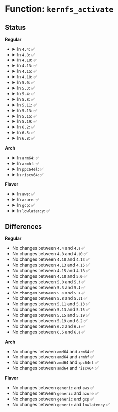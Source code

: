 # Function: <code>kernfs_activate</code>

## Status
<b>Regular</b>
<ul>
<li>
<details>
<summary>In <code>4.4</code>: ✅</summary>

```c
void kernfs_activate(struct kernfs_node *kn);
```

**Collision:** Unique Global

**Inline:** No

**Transformation:** False

**Instances:**

```
In fs/kernfs/dir.c (ffffffff8128a860)
Location: fs/kernfs/dir.c:1159
Inline: False
Direct callers:
  - kernel/cgroup.c:rebind_subsystems
  - kernel/cgroup.c:cgroup_apply_cftypes
  - kernel/cgroup.c:cgroup_subtree_control_write
  - kernel/cgroup.c:cgroup_setup_root
  - fs/kernfs/dir.c:kernfs_add_one
  - fs/kernfs/dir.c:kernfs_create_root
```
**Symbols:**

```
ffffffff8128a860-ffffffff8128a93a: kernfs_activate (STB_GLOBAL)
```
</details>
</li>
<li>
<details>
<summary>In <code>4.8</code>: ✅</summary>

```c
void kernfs_activate(struct kernfs_node *kn);
```

**Collision:** Unique Global

**Inline:** No

**Transformation:** False

**Instances:**

```
In fs/kernfs/dir.c (ffffffff812b7db0)
Location: fs/kernfs/dir.c:1207
Inline: False
Direct callers:
  - kernel/cgroup.c:cgroup_apply_cftypes
  - kernel/cgroup.c:cgroup_subtree_control_write
  - kernel/cgroup.c:cgroup_setup_root
  - kernel/cgroup.c:rebind_subsystems
  - fs/kernfs/dir.c:kernfs_create_root
  - fs/kernfs/dir.c:kernfs_add_one
```
**Symbols:**

```
ffffffff812b7db0-ffffffff812b7e8a: kernfs_activate (STB_GLOBAL)
```
</details>
</li>
<li>
<details>
<summary>In <code>4.10</code>: ✅</summary>

```c
void kernfs_activate(struct kernfs_node *kn);
```

**Collision:** Unique Global

**Inline:** No

**Transformation:** False

**Instances:**

```
In fs/kernfs/dir.c (ffffffff812cd550)
Location: fs/kernfs/dir.c:1158
Inline: False
Direct callers:
  - arch/x86/kernel/cpu/intel_rdt_rdtgroup.c:rdt_mount
  - arch/x86/kernel/cpu/intel_rdt_rdtgroup.c:rdt_mount
  - arch/x86/kernel/cpu/intel_rdt_rdtgroup.c:rdtgroup_init
  - kernel/cgroup.c:cgroup_apply_cftypes
  - kernel/cgroup.c:cgroup_subtree_control_write
  - kernel/cgroup.c:cgroup_setup_root
  - kernel/cgroup.c:rebind_subsystems
  - fs/kernfs/dir.c:kernfs_create_root
  - fs/kernfs/dir.c:kernfs_add_one
```
**Symbols:**

```
ffffffff812cd550-ffffffff812cd62a: kernfs_activate (STB_GLOBAL)
```
</details>
</li>
<li>
<details>
<summary>In <code>4.13</code>: ✅</summary>

```c
void kernfs_activate(struct kernfs_node *kn);
```

**Collision:** Unique Global

**Inline:** No

**Transformation:** False

**Instances:**

```
In fs/kernfs/dir.c (ffffffff812dab60)
Location: fs/kernfs/dir.c:1168
Inline: False
Direct callers:
  - arch/x86/kernel/cpu/intel_rdt_rdtgroup.c:mkdir_rdt_prepare
  - arch/x86/kernel/cpu/intel_rdt_rdtgroup.c:mkdir_mondata_subdir
  - arch/x86/kernel/cpu/intel_rdt_rdtgroup.c:rdt_mount
  - arch/x86/kernel/cpu/intel_rdt_rdtgroup.c:rdtgroup_mkdir_info_resdir
  - arch/x86/kernel/cpu/intel_rdt_rdtgroup.c:rdtgroup_init
  - kernel/cgroup/cgroup.c:cgroup_mkdir
  - kernel/cgroup/cgroup.c:cgroup_apply_cftypes
  - kernel/cgroup/cgroup.c:cgroup_subtree_control_write
  - kernel/cgroup/cgroup.c:cgroup_setup_root
  - kernel/cgroup/cgroup.c:rebind_subsystems
  - fs/kernfs/dir.c:kernfs_create_root
  - fs/kernfs/dir.c:kernfs_add_one
```
**Symbols:**

```
ffffffff812dab60-ffffffff812dabdf: kernfs_activate (STB_GLOBAL)
```
</details>
</li>
<li>
<details>
<summary>In <code>4.15</code>: ✅</summary>

```c
void kernfs_activate(struct kernfs_node *kn);
```

**Collision:** Unique Global

**Inline:** No

**Transformation:** False

**Instances:**

```
In fs/kernfs/dir.c (ffffffff812ff440)
Location: fs/kernfs/dir.c:1233
Inline: False
Direct callers:
  - arch/x86/kernel/cpu/intel_rdt_rdtgroup.c:mkdir_rdt_prepare
  - arch/x86/kernel/cpu/intel_rdt_rdtgroup.c:mkdir_mondata_subdir
  - arch/x86/kernel/cpu/intel_rdt_rdtgroup.c:rdt_mount
  - arch/x86/kernel/cpu/intel_rdt_rdtgroup.c:rdtgroup_mkdir_info_resdir
  - arch/x86/kernel/cpu/intel_rdt_rdtgroup.c:rdtgroup_init
  - kernel/cgroup/cgroup.c:cgroup_mkdir
  - kernel/cgroup/cgroup.c:cgroup_apply_cftypes
  - kernel/cgroup/cgroup.c:cgroup_subtree_control_write
  - kernel/cgroup/cgroup.c:cgroup_setup_root
  - kernel/cgroup/cgroup.c:rebind_subsystems
  - fs/kernfs/dir.c:kernfs_create_root
  - fs/kernfs/dir.c:kernfs_add_one
```
**Symbols:**

```
ffffffff812ff440-ffffffff812ff4bf: kernfs_activate (STB_GLOBAL)
```
</details>
</li>
<li>
<details>
<summary>In <code>4.18</code>: ✅</summary>

```c
void kernfs_activate(struct kernfs_node *kn);
```

**Collision:** Unique Global

**Inline:** No

**Transformation:** False

**Instances:**

```
In fs/kernfs/dir.c (ffffffff8132d100)
Location: fs/kernfs/dir.c:1256
Inline: False
Direct callers:
  - arch/x86/kernel/cpu/intel_rdt_rdtgroup.c:mkdir_rdt_prepare
  - arch/x86/kernel/cpu/intel_rdt_rdtgroup.c:mkdir_mondata_subdir
  - arch/x86/kernel/cpu/intel_rdt_rdtgroup.c:rdt_mount
  - arch/x86/kernel/cpu/intel_rdt_rdtgroup.c:rdtgroup_mkdir_info_resdir
  - arch/x86/kernel/cpu/intel_rdt_rdtgroup.c:rdtgroup_init
  - kernel/cgroup/cgroup.c:cgroup_mkdir
  - kernel/cgroup/cgroup.c:cgroup_apply_cftypes
  - kernel/cgroup/cgroup.c:cgroup_subtree_control_write
  - kernel/cgroup/cgroup.c:cgroup_setup_root
  - kernel/cgroup/cgroup.c:rebind_subsystems
  - fs/kernfs/dir.c:kernfs_create_root
  - fs/kernfs/dir.c:kernfs_add_one
```
**Symbols:**

```
ffffffff8132d100-ffffffff8132d17f: kernfs_activate (STB_GLOBAL)
```
</details>
</li>
<li>
<details>
<summary>In <code>5.0</code>: ✅</summary>

```c
void kernfs_activate(struct kernfs_node *kn);
```

**Collision:** Unique Global

**Inline:** No

**Transformation:** False

**Instances:**

```
In fs/kernfs/dir.c (ffffffff813444a0)
Location: fs/kernfs/dir.c:1256
Inline: False
Direct callers:
  - arch/x86/kernel/cpu/resctrl/rdtgroup.c:mkdir_rdt_prepare
  - arch/x86/kernel/cpu/resctrl/rdtgroup.c:mkdir_mondata_subdir
  - arch/x86/kernel/cpu/resctrl/rdtgroup.c:rdt_mount
  - arch/x86/kernel/cpu/resctrl/rdtgroup.c:rdtgroup_mkdir_info_resdir
  - arch/x86/kernel/cpu/resctrl/rdtgroup.c:rdtgroup_init
  - kernel/cgroup/cgroup.c:cgroup_mkdir
  - kernel/cgroup/cgroup.c:cgroup_apply_cftypes
  - kernel/cgroup/cgroup.c:cgroup_subtree_control_write
  - kernel/cgroup/cgroup.c:cgroup_setup_root
  - kernel/cgroup/cgroup.c:rebind_subsystems
  - fs/kernfs/dir.c:kernfs_create_root
  - fs/kernfs/dir.c:kernfs_add_one
```
**Symbols:**

```
ffffffff813444a0-ffffffff8134451f: kernfs_activate (STB_GLOBAL)
```
</details>
</li>
<li>
<details>
<summary>In <code>5.3</code>: ✅</summary>

```c
void kernfs_activate(struct kernfs_node *kn);
```

**Collision:** Unique Global

**Inline:** No

**Transformation:** False

**Instances:**

```
In fs/kernfs/dir.c (ffffffff8136c6c0)
Location: fs/kernfs/dir.c:1257
Inline: False
Direct callers:
  - arch/x86/kernel/cpu/resctrl/rdtgroup.c:mkdir_rdt_prepare
  - arch/x86/kernel/cpu/resctrl/rdtgroup.c:mkdir_mondata_subdir
  - arch/x86/kernel/cpu/resctrl/rdtgroup.c:rdt_get_tree
  - arch/x86/kernel/cpu/resctrl/rdtgroup.c:rdtgroup_mkdir_info_resdir
  - arch/x86/kernel/cpu/resctrl/rdtgroup.c:rdtgroup_init
  - kernel/cgroup/cgroup.c:cgroup_mkdir
  - kernel/cgroup/cgroup.c:cgroup_apply_cftypes
  - kernel/cgroup/cgroup.c:cgroup_subtree_control_write
  - kernel/cgroup/cgroup.c:cgroup_setup_root
  - kernel/cgroup/cgroup.c:rebind_subsystems
  - fs/kernfs/dir.c:kernfs_create_root
  - fs/kernfs/dir.c:kernfs_add_one
```
**Symbols:**

```
ffffffff8136c6c0-ffffffff8136c73e: kernfs_activate (STB_GLOBAL)
```
</details>
</li>
<li>
<details>
<summary>In <code>5.4</code>: ✅</summary>

```c
void kernfs_activate(struct kernfs_node *kn);
```

**Collision:** Unique Global

**Inline:** No

**Transformation:** False

**Instances:**

```
In fs/kernfs/dir.c (ffffffff81384870)
Location: fs/kernfs/dir.c:1257
Inline: False
Direct callers:
  - arch/x86/kernel/cpu/resctrl/rdtgroup.c:mkdir_mondata_subdir
  - arch/x86/kernel/cpu/resctrl/rdtgroup.c:rdt_get_tree
  - arch/x86/kernel/cpu/resctrl/rdtgroup.c:mongroup_create_dir
  - arch/x86/kernel/cpu/resctrl/rdtgroup.c:rdtgroup_mkdir_info_resdir
  - arch/x86/kernel/cpu/resctrl/rdtgroup.c:rdtgroup_init
  - kernel/cgroup/cgroup.c:cgroup_mkdir
  - kernel/cgroup/cgroup.c:cgroup_apply_cftypes
  - kernel/cgroup/cgroup.c:cgroup_subtree_control_write
  - kernel/cgroup/cgroup.c:cgroup_setup_root
  - kernel/cgroup/cgroup.c:rebind_subsystems
  - fs/kernfs/dir.c:kernfs_create_root
  - fs/kernfs/dir.c:kernfs_add_one
```
**Symbols:**

```
ffffffff81384870-ffffffff813848ee: kernfs_activate (STB_GLOBAL)
```
</details>
</li>
<li>
<details>
<summary>In <code>5.8</code>: ✅</summary>

```c
void kernfs_activate(struct kernfs_node *kn);
```

**Collision:** Unique Global

**Inline:** No

**Transformation:** False

**Instances:**

```
In fs/kernfs/dir.c (ffffffff813cf2a0)
Location: fs/kernfs/dir.c:1261
Inline: False
Direct callers:
  - arch/x86/kernel/cpu/resctrl/rdtgroup.c:rdtgroup_setup_root
  - arch/x86/kernel/cpu/resctrl/rdtgroup.c:mkdir_rdt_prepare
  - arch/x86/kernel/cpu/resctrl/rdtgroup.c:mkdir_mondata_subdir
  - arch/x86/kernel/cpu/resctrl/rdtgroup.c:mongroup_create_dir
  - arch/x86/kernel/cpu/resctrl/rdtgroup.c:rdtgroup_create_info_dir
  - arch/x86/kernel/cpu/resctrl/rdtgroup.c:rdtgroup_mkdir_info_resdir
  - kernel/cgroup/cgroup.c:cgroup_mkdir
  - kernel/cgroup/cgroup.c:cgroup_apply_cftypes
  - kernel/cgroup/cgroup.c:cgroup_subtree_control_write
  - kernel/cgroup/cgroup.c:cgroup_setup_root
  - kernel/cgroup/cgroup.c:rebind_subsystems
  - fs/kernfs/dir.c:kernfs_create_root
  - fs/kernfs/dir.c:kernfs_add_one
```
**Symbols:**

```
ffffffff813cf2a0-ffffffff813cf3a9: kernfs_activate (STB_GLOBAL)
```
</details>
</li>
<li>
<details>
<summary>In <code>5.11</code>: ✅</summary>

```c
void kernfs_activate(struct kernfs_node *kn);
```

**Collision:** Unique Global

**Inline:** No

**Transformation:** False

**Instances:**

```
In fs/kernfs/dir.c (ffffffff813e0ed0)
Location: fs/kernfs/dir.c:1260
Inline: False
Direct callers:
  - arch/x86/kernel/cpu/resctrl/rdtgroup.c:rdtgroup_setup_root
  - arch/x86/kernel/cpu/resctrl/rdtgroup.c:mkdir_rdt_prepare
  - arch/x86/kernel/cpu/resctrl/rdtgroup.c:mkdir_mondata_subdir
  - arch/x86/kernel/cpu/resctrl/rdtgroup.c:mongroup_create_dir
  - arch/x86/kernel/cpu/resctrl/rdtgroup.c:rdtgroup_create_info_dir
  - arch/x86/kernel/cpu/resctrl/rdtgroup.c:rdtgroup_mkdir_info_resdir
  - kernel/cgroup/cgroup.c:cgroup_mkdir
  - kernel/cgroup/cgroup.c:cgroup_apply_cftypes
  - kernel/cgroup/cgroup.c:cgroup_subtree_control_write
  - kernel/cgroup/cgroup.c:rebind_subsystems
  - fs/kernfs/dir.c:kernfs_create_root
  - fs/kernfs/dir.c:kernfs_add_one
```
**Symbols:**

```
ffffffff813e0ed0-ffffffff813e0fd9: kernfs_activate (STB_GLOBAL)
```
</details>
</li>
<li>
<details>
<summary>In <code>5.13</code>: ✅</summary>

```c
void kernfs_activate(struct kernfs_node *kn);
```

**Collision:** Unique Global

**Inline:** No

**Transformation:** False

**Instances:**

```
In fs/kernfs/dir.c (ffffffff813e7b00)
Location: fs/kernfs/dir.c:1262
Inline: False
Direct callers:
  - arch/x86/kernel/cpu/resctrl/rdtgroup.c:mkdir_rdt_prepare
  - arch/x86/kernel/cpu/resctrl/rdtgroup.c:mkdir_mondata_subdir
  - arch/x86/kernel/cpu/resctrl/rdtgroup.c:rdt_get_tree
  - arch/x86/kernel/cpu/resctrl/rdtgroup.c:mongroup_create_dir
  - arch/x86/kernel/cpu/resctrl/rdtgroup.c:rdtgroup_mkdir_info_resdir
  - arch/x86/kernel/cpu/resctrl/rdtgroup.c:rdtgroup_init
  - kernel/cgroup/cgroup.c:cgroup_mkdir
  - kernel/cgroup/cgroup.c:cgroup_apply_cftypes
  - kernel/cgroup/cgroup.c:cgroup_subtree_control_write
  - kernel/cgroup/cgroup.c:rebind_subsystems
  - fs/kernfs/dir.c:kernfs_create_root
  - fs/kernfs/dir.c:kernfs_add_one
```
**Symbols:**

```
ffffffff813e7b00-ffffffff813e7c09: kernfs_activate (STB_GLOBAL)
```
</details>
</li>
<li>
<details>
<summary>In <code>5.15</code>: ✅</summary>

```c
void kernfs_activate(struct kernfs_node *kn);
```

**Collision:** Unique Global

**Inline:** No

**Transformation:** False

**Instances:**

```
In fs/kernfs/dir.c (ffffffff81439820)
Location: fs/kernfs/dir.c:1289
Inline: False
Direct callers:
  - arch/x86/kernel/cpu/resctrl/rdtgroup.c:mkdir_rdt_prepare
  - arch/x86/kernel/cpu/resctrl/rdtgroup.c:mkdir_mondata_subdir
  - arch/x86/kernel/cpu/resctrl/rdtgroup.c:rdt_get_tree
  - arch/x86/kernel/cpu/resctrl/rdtgroup.c:mongroup_create_dir
  - arch/x86/kernel/cpu/resctrl/rdtgroup.c:rdtgroup_mkdir_info_resdir
  - arch/x86/kernel/cpu/resctrl/rdtgroup.c:rdtgroup_init
  - kernel/cgroup/cgroup.c:cgroup_mkdir
  - kernel/cgroup/cgroup.c:cgroup_apply_cftypes
  - kernel/cgroup/cgroup.c:cgroup_subtree_control_write
  - kernel/cgroup/cgroup.c:rebind_subsystems
  - fs/kernfs/dir.c:kernfs_create_root
  - fs/kernfs/dir.c:kernfs_add_one
```
**Symbols:**

```
ffffffff81439820-ffffffff81439929: kernfs_activate (STB_GLOBAL)
```
</details>
</li>
<li>
<details>
<summary>In <code>5.19</code>: ✅</summary>

```c
void kernfs_activate(struct kernfs_node *kn);
```

**Collision:** Unique Global

**Inline:** No

**Transformation:** False

**Instances:**

```
In fs/kernfs/dir.c (ffffffff814b4880)
Location: fs/kernfs/dir.c:1320
Inline: False
Direct callers:
  - arch/x86/kernel/cpu/resctrl/rdtgroup.c:mkdir_rdt_prepare
  - arch/x86/kernel/cpu/resctrl/rdtgroup.c:mkdir_mondata_subdir
  - arch/x86/kernel/cpu/resctrl/rdtgroup.c:rdt_get_tree
  - arch/x86/kernel/cpu/resctrl/rdtgroup.c:mongroup_create_dir
  - arch/x86/kernel/cpu/resctrl/rdtgroup.c:rdtgroup_mkdir_info_resdir
  - arch/x86/kernel/cpu/resctrl/rdtgroup.c:rdtgroup_init
  - kernel/cgroup/cgroup.c:cgroup_mkdir
  - kernel/cgroup/cgroup.c:cgroup_apply_cftypes
  - kernel/cgroup/cgroup.c:cgroup_subtree_control_write
  - kernel/cgroup/cgroup.c:rebind_subsystems
  - fs/kernfs/dir.c:kernfs_create_root
  - fs/kernfs/dir.c:kernfs_add_one
```
**Symbols:**

```
ffffffff814b4880-ffffffff814b496f: kernfs_activate (STB_GLOBAL)
```
</details>
</li>
<li>
<details>
<summary>In <code>6.2</code>: ✅</summary>

```c
void kernfs_activate(struct kernfs_node *kn);
```

**Collision:** Unique Global

**Inline:** No

**Transformation:** False

**Instances:**

```
In fs/kernfs/dir.c (ffffffff8154b7b0)
Location: fs/kernfs/dir.c:1369
Inline: False
Direct callers:
  - arch/x86/kernel/cpu/resctrl/rdtgroup.c:mkdir_rdt_prepare
  - arch/x86/kernel/cpu/resctrl/rdtgroup.c:mkdir_mondata_subdir
  - arch/x86/kernel/cpu/resctrl/rdtgroup.c:rdt_get_tree
  - arch/x86/kernel/cpu/resctrl/rdtgroup.c:mongroup_create_dir
  - arch/x86/kernel/cpu/resctrl/rdtgroup.c:rdtgroup_mkdir_info_resdir
  - arch/x86/kernel/cpu/resctrl/rdtgroup.c:rdtgroup_init
  - kernel/cgroup/cgroup.c:cgroup_mkdir
  - kernel/cgroup/cgroup.c:cgroup_apply_cftypes
  - kernel/cgroup/cgroup.c:cgroup_subtree_control_write
  - kernel/cgroup/cgroup.c:rebind_subsystems
  - fs/kernfs/dir.c:kernfs_create_root
  - fs/kernfs/dir.c:kernfs_add_one
```
**Symbols:**

```
ffffffff8154b7b0-ffffffff8154b870: kernfs_activate (STB_GLOBAL)
```
</details>
</li>
<li>
<details>
<summary>In <code>6.5</code>: ✅</summary>

```c
void kernfs_activate(struct kernfs_node *kn);
```

**Collision:** Unique Global

**Inline:** No

**Transformation:** False

**Instances:**

```
In fs/kernfs/dir.c (ffffffff81583420)
Location: fs/kernfs/dir.c:1373
Inline: False
Direct callers:
  - arch/x86/kernel/cpu/resctrl/rdtgroup.c:mkdir_rdt_prepare
  - arch/x86/kernel/cpu/resctrl/rdtgroup.c:mkdir_mondata_subdir
  - arch/x86/kernel/cpu/resctrl/rdtgroup.c:rdt_get_tree
  - arch/x86/kernel/cpu/resctrl/rdtgroup.c:mongroup_create_dir
  - arch/x86/kernel/cpu/resctrl/rdtgroup.c:rdtgroup_mkdir_info_resdir
  - arch/x86/kernel/cpu/resctrl/rdtgroup.c:rdtgroup_init
  - kernel/cgroup/cgroup.c:cgroup_mkdir
  - kernel/cgroup/cgroup.c:cgroup_apply_cftypes
  - kernel/cgroup/cgroup.c:cgroup_subtree_control_write
  - kernel/cgroup/cgroup.c:rebind_subsystems
  - fs/kernfs/dir.c:kernfs_create_root
  - fs/kernfs/dir.c:kernfs_add_one
```
**Symbols:**

```
ffffffff81583420-ffffffff815834e0: kernfs_activate (STB_GLOBAL)
```
</details>
</li>
<li>
<details>
<summary>In <code>6.8</code>: ✅</summary>

```c
void kernfs_activate(struct kernfs_node *kn);
```

**Collision:** Unique Global

**Inline:** No

**Transformation:** False

**Instances:**

```
In fs/kernfs/dir.c (ffffffff815bbf60)
Location: fs/kernfs/dir.c:1389
Inline: False
Direct callers:
  - arch/x86/kernel/cpu/resctrl/rdtgroup.c:mkdir_rdt_prepare
  - arch/x86/kernel/cpu/resctrl/rdtgroup.c:mkdir_mondata_subdir
  - arch/x86/kernel/cpu/resctrl/rdtgroup.c:rdt_get_tree
  - arch/x86/kernel/cpu/resctrl/rdtgroup.c:rdt_get_tree
  - arch/x86/kernel/cpu/resctrl/rdtgroup.c:mongroup_create_dir
  - arch/x86/kernel/cpu/resctrl/rdtgroup.c:rdtgroup_mkdir_info_resdir
  - kernel/cgroup/cgroup.c:cgroup_mkdir
  - kernel/cgroup/cgroup.c:cgroup_apply_cftypes
  - kernel/cgroup/cgroup.c:cgroup_subtree_control_write
  - kernel/cgroup/cgroup.c:rebind_subsystems
  - fs/kernfs/dir.c:kernfs_create_root
  - fs/kernfs/dir.c:kernfs_add_one
```
**Symbols:**

```
ffffffff815bbf60-ffffffff815bc020: kernfs_activate (STB_GLOBAL)
```
</details>
</li>
</ul>
<b>Arch</b>
<ul>
<li>
<details>
<summary>In <code>arm64</code>: ✅</summary>

```c
void kernfs_activate(struct kernfs_node *kn);
```

**Collision:** Unique Global

**Inline:** No

**Transformation:** False

**Instances:**

```
In fs/kernfs/dir.c (ffff8000104536d8)
Location: fs/kernfs/dir.c:1257
Inline: False
Direct callers:
  - kernel/cgroup/cgroup.c:cgroup_mkdir
  - kernel/cgroup/cgroup.c:cgroup_apply_cftypes
  - kernel/cgroup/cgroup.c:cgroup_subtree_control_write
  - kernel/cgroup/cgroup.c:cgroup_setup_root
  - kernel/cgroup/cgroup.c:rebind_subsystems
  - fs/kernfs/dir.c:kernfs_create_root
  - fs/kernfs/dir.c:kernfs_add_one
```
**Symbols:**

```
ffff8000104536d8-ffff8000104537a0: kernfs_activate (STB_GLOBAL)
```
</details>
</li>
<li>
<details>
<summary>In <code>armhf</code>: ✅</summary>

```c
void kernfs_activate(struct kernfs_node *kn);
```

**Collision:** Unique Global

**Inline:** No

**Transformation:** False

**Instances:**

```
In fs/kernfs/dir.c (c061620c)
Location: fs/kernfs/dir.c:1257
Inline: False
Direct callers:
  - kernel/cgroup/cgroup.c:cgroup_mkdir
  - kernel/cgroup/cgroup.c:cgroup_apply_cftypes
  - kernel/cgroup/cgroup.c:cgroup_subtree_control_write
  - kernel/cgroup/cgroup.c:cgroup_setup_root
  - kernel/cgroup/cgroup.c:rebind_subsystems
  - fs/kernfs/dir.c:kernfs_create_root
  - fs/kernfs/dir.c:kernfs_add_one
```
**Symbols:**

```
c061620c-c0616318: kernfs_activate (STB_GLOBAL)
```
</details>
</li>
<li>
<details>
<summary>In <code>ppc64el</code>: ✅</summary>

```c
void kernfs_activate(struct kernfs_node *kn);
```

**Collision:** Unique Global

**Inline:** No

**Transformation:** False

**Instances:**

```
In fs/kernfs/dir.c (c00000000056cab0)
Location: fs/kernfs/dir.c:1257
Inline: False
Direct callers:
  - kernel/cgroup/cgroup.c:cgroup_mkdir
  - kernel/cgroup/cgroup.c:cgroup_apply_cftypes
  - kernel/cgroup/cgroup.c:cgroup_subtree_control_write
  - kernel/cgroup/cgroup.c:cgroup_setup_root
  - kernel/cgroup/cgroup.c:rebind_subsystems
  - fs/kernfs/dir.c:kernfs_create_root
  - fs/kernfs/dir.c:kernfs_add_one
```
**Symbols:**

```
c00000000056cab0-c00000000056cba8: kernfs_activate (STB_GLOBAL)
```
</details>
</li>
<li>
<details>
<summary>In <code>riscv64</code>: ✅</summary>

```c
void kernfs_activate(struct kernfs_node *kn);
```

**Collision:** Unique Global

**Inline:** No

**Transformation:** False

**Instances:**

```
In fs/kernfs/dir.c (ffffffe0002e5cd8)
Location: fs/kernfs/dir.c:1257
Inline: False
Direct callers:
  - kernel/cgroup/cgroup.c:cgroup_mkdir
  - kernel/cgroup/cgroup.c:cgroup_apply_cftypes
  - kernel/cgroup/cgroup.c:cgroup_subtree_control_write
  - kernel/cgroup/cgroup.c:cgroup_setup_root
  - kernel/cgroup/cgroup.c:rebind_subsystems
  - fs/kernfs/dir.c:kernfs_create_root
  - fs/kernfs/dir.c:kernfs_add_one
```
**Symbols:**

```
ffffffe0002e5cd8-ffffffe0002e5d84: kernfs_activate (STB_GLOBAL)
```
</details>
</li>
</ul>
<b>Flavor</b>
<ul>
<li>
<details>
<summary>In <code>aws</code>: ✅</summary>

```c
void kernfs_activate(struct kernfs_node *kn);
```

**Collision:** Unique Global

**Inline:** No

**Transformation:** False

**Instances:**

```
In fs/kernfs/dir.c (ffffffff8137ce50)
Location: fs/kernfs/dir.c:1257
Inline: False
Direct callers:
  - arch/x86/kernel/cpu/resctrl/rdtgroup.c:mkdir_mondata_subdir
  - arch/x86/kernel/cpu/resctrl/rdtgroup.c:rdt_get_tree
  - arch/x86/kernel/cpu/resctrl/rdtgroup.c:mongroup_create_dir
  - arch/x86/kernel/cpu/resctrl/rdtgroup.c:rdtgroup_mkdir_info_resdir
  - arch/x86/kernel/cpu/resctrl/rdtgroup.c:rdtgroup_init
  - kernel/cgroup/cgroup.c:cgroup_mkdir
  - kernel/cgroup/cgroup.c:cgroup_apply_cftypes
  - kernel/cgroup/cgroup.c:cgroup_subtree_control_write
  - kernel/cgroup/cgroup.c:cgroup_setup_root
  - kernel/cgroup/cgroup.c:rebind_subsystems
  - fs/kernfs/dir.c:kernfs_create_root
  - fs/kernfs/dir.c:kernfs_add_one
```
**Symbols:**

```
ffffffff8137ce50-ffffffff8137cece: kernfs_activate (STB_GLOBAL)
```
</details>
</li>
<li>
<details>
<summary>In <code>azure</code>: ✅</summary>

```c
void kernfs_activate(struct kernfs_node *kn);
```

**Collision:** Unique Global

**Inline:** No

**Transformation:** False

**Instances:**

```
In fs/kernfs/dir.c (ffffffff8136d910)
Location: fs/kernfs/dir.c:1257
Inline: False
Direct callers:
  - arch/x86/kernel/cpu/resctrl/rdtgroup.c:mkdir_mondata_subdir
  - arch/x86/kernel/cpu/resctrl/rdtgroup.c:rdt_get_tree
  - arch/x86/kernel/cpu/resctrl/rdtgroup.c:mongroup_create_dir
  - arch/x86/kernel/cpu/resctrl/rdtgroup.c:rdtgroup_mkdir_info_resdir
  - arch/x86/kernel/cpu/resctrl/rdtgroup.c:rdtgroup_init
  - kernel/cgroup/cgroup.c:cgroup_mkdir
  - kernel/cgroup/cgroup.c:cgroup_apply_cftypes
  - kernel/cgroup/cgroup.c:cgroup_subtree_control_write
  - kernel/cgroup/cgroup.c:cgroup_setup_root
  - kernel/cgroup/cgroup.c:rebind_subsystems
  - fs/kernfs/dir.c:kernfs_create_root
  - fs/kernfs/dir.c:kernfs_add_one
```
**Symbols:**

```
ffffffff8136d910-ffffffff8136d98e: kernfs_activate (STB_GLOBAL)
```
</details>
</li>
<li>
<details>
<summary>In <code>gcp</code>: ✅</summary>

```c
void kernfs_activate(struct kernfs_node *kn);
```

**Collision:** Unique Global

**Inline:** No

**Transformation:** False

**Instances:**

```
In fs/kernfs/dir.c (ffffffff8137a920)
Location: fs/kernfs/dir.c:1257
Inline: False
Direct callers:
  - arch/x86/kernel/cpu/resctrl/rdtgroup.c:mkdir_mondata_subdir
  - arch/x86/kernel/cpu/resctrl/rdtgroup.c:rdt_get_tree
  - arch/x86/kernel/cpu/resctrl/rdtgroup.c:mongroup_create_dir
  - arch/x86/kernel/cpu/resctrl/rdtgroup.c:rdtgroup_mkdir_info_resdir
  - arch/x86/kernel/cpu/resctrl/rdtgroup.c:rdtgroup_init
  - kernel/cgroup/cgroup.c:cgroup_mkdir
  - kernel/cgroup/cgroup.c:cgroup_apply_cftypes
  - kernel/cgroup/cgroup.c:cgroup_subtree_control_write
  - kernel/cgroup/cgroup.c:cgroup_setup_root
  - kernel/cgroup/cgroup.c:rebind_subsystems
  - fs/kernfs/dir.c:kernfs_create_root
  - fs/kernfs/dir.c:kernfs_add_one
```
**Symbols:**

```
ffffffff8137a920-ffffffff8137a99e: kernfs_activate (STB_GLOBAL)
```
</details>
</li>
<li>
<details>
<summary>In <code>lowlatency</code>: ✅</summary>

```c
void kernfs_activate(struct kernfs_node *kn);
```

**Collision:** Unique Global

**Inline:** No

**Transformation:** False

**Instances:**

```
In fs/kernfs/dir.c (ffffffff8138e420)
Location: fs/kernfs/dir.c:1257
Inline: False
Direct callers:
  - arch/x86/kernel/cpu/resctrl/rdtgroup.c:mkdir_mondata_subdir
  - arch/x86/kernel/cpu/resctrl/rdtgroup.c:rdt_get_tree
  - arch/x86/kernel/cpu/resctrl/rdtgroup.c:mongroup_create_dir
  - arch/x86/kernel/cpu/resctrl/rdtgroup.c:rdtgroup_mkdir_info_resdir
  - arch/x86/kernel/cpu/resctrl/rdtgroup.c:rdtgroup_init
  - kernel/cgroup/cgroup.c:cgroup_mkdir
  - kernel/cgroup/cgroup.c:cgroup_apply_cftypes
  - kernel/cgroup/cgroup.c:cgroup_subtree_control_write
  - kernel/cgroup/cgroup.c:cgroup_setup_root
  - kernel/cgroup/cgroup.c:rebind_subsystems
  - fs/kernfs/dir.c:kernfs_create_root
  - fs/kernfs/dir.c:kernfs_add_one
```
**Symbols:**

```
ffffffff8138e420-ffffffff8138e49e: kernfs_activate (STB_GLOBAL)
```
</details>
</li>
</ul>

## Differences
<b>Regular</b>
<ul>
<li>
No changes between <code>4.4</code> and <code>4.8</code> ✅
</li>
<li>
No changes between <code>4.8</code> and <code>4.10</code> ✅
</li>
<li>
No changes between <code>4.10</code> and <code>4.13</code> ✅
</li>
<li>
No changes between <code>4.13</code> and <code>4.15</code> ✅
</li>
<li>
No changes between <code>4.15</code> and <code>4.18</code> ✅
</li>
<li>
No changes between <code>4.18</code> and <code>5.0</code> ✅
</li>
<li>
No changes between <code>5.0</code> and <code>5.3</code> ✅
</li>
<li>
No changes between <code>5.3</code> and <code>5.4</code> ✅
</li>
<li>
No changes between <code>5.4</code> and <code>5.8</code> ✅
</li>
<li>
No changes between <code>5.8</code> and <code>5.11</code> ✅
</li>
<li>
No changes between <code>5.11</code> and <code>5.13</code> ✅
</li>
<li>
No changes between <code>5.13</code> and <code>5.15</code> ✅
</li>
<li>
No changes between <code>5.15</code> and <code>5.19</code> ✅
</li>
<li>
No changes between <code>5.19</code> and <code>6.2</code> ✅
</li>
<li>
No changes between <code>6.2</code> and <code>6.5</code> ✅
</li>
<li>
No changes between <code>6.5</code> and <code>6.8</code> ✅
</li>
</ul>
<b>Arch</b>
<ul>
<li>
No changes between <code>amd64</code> and <code>arm64</code> ✅
</li>
<li>
No changes between <code>amd64</code> and <code>armhf</code> ✅
</li>
<li>
No changes between <code>amd64</code> and <code>ppc64el</code> ✅
</li>
<li>
No changes between <code>amd64</code> and <code>riscv64</code> ✅
</li>
</ul>
<b>Flavor</b>
<ul>
<li>
No changes between <code>generic</code> and <code>aws</code> ✅
</li>
<li>
No changes between <code>generic</code> and <code>azure</code> ✅
</li>
<li>
No changes between <code>generic</code> and <code>gcp</code> ✅
</li>
<li>
No changes between <code>generic</code> and <code>lowlatency</code> ✅
</li>
</ul>
